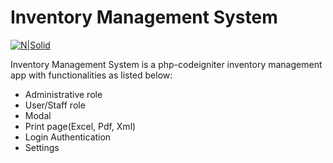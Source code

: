 # Inventory Management System

[![N|Solid](https://cldup.com/dTxpPi9lDf.thumb.png)](https://nodesource.com/products/nsolid)

Inventory Management System is a php-codeigniter inventory management app with functionalities as listed below:

  - Administrative role
  - User/Staff role
  - Modal
  - Print page(Excel, Pdf, Xml)
  - Login Authentication
  - Settings
